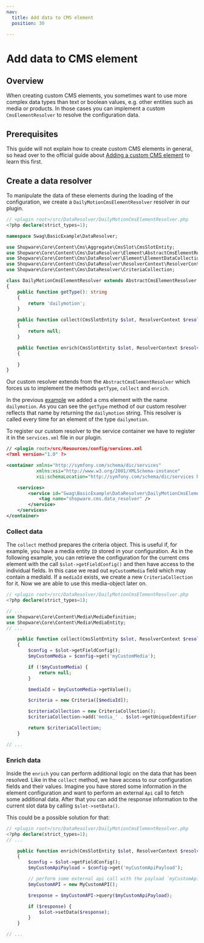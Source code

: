 ```yaml
---
nav:
  title: Add data to CMS element
  position: 30

---
```


# Add data to CMS element

## Overview

When creating custom CMS elements, you sometimes want to use more complex data types than text or boolean values, e.g. other entities such as media or products. In those cases you can implement a custom `CmsElementResolver` to resolve the configuration data.

## Prerequisites

This guide will not explain how to create custom CMS elements in general, so head over to the official guide about [Adding a custom CMS element](add-cms-element) to learn this first.

## Create a data resolver

To manipulate the data of these elements during the loading of the configuration, we create a `DailyMotionCmsElementResolver` resolver in our plugin.

```php
// <plugin root>/src/DataResolver/DailyMotionCmsElementResolver.php
<?php declare(strict_types=1);

namespace Swag\BasicExample\DataResolver;

use Shopware\Core\Content\Cms\Aggregate\CmsSlot\CmsSlotEntity;
use Shopware\Core\Content\Cms\DataResolver\Element\AbstractCmsElementResolver;
use Shopware\Core\Content\Cms\DataResolver\Element\ElementDataCollection;
use Shopware\Core\Content\Cms\DataResolver\ResolverContext\ResolverContext;
use Shopware\Core\Content\Cms\DataResolver\CriteriaCollection;

class DailyMotionCmsElementResolver extends AbstractCmsElementResolver
{
    public function getType(): string
    {
        return 'dailymotion';
    }

    public function collect(CmsSlotEntity $slot, ResolverContext $resolverContext): ?CriteriaCollection
    {
        return null;
    }

    public function enrich(CmsSlotEntity $slot, ResolverContext $resolverContext, ElementDataCollection $result): void
    {

    }
}
```

Our custom resolver extends from the `AbstractCmsElementResolver` which forces us to implement the methods `getType`, `collect` and `enrich`.

In the previous [example](add-cms-element) we added a cms element with the name `dailymotion`. As you can see the `getType` method of our custom resolver reflects that name by returning the `dailymotion` string. This resolver is called every time for an element of the type `dailymotion`.

To register our custom resolver to the service container we have to register it in the `services.xml` file in our plugin.

```xml
// <plugin root>/src/Resources/config/services.xml
<?xml version="1.0" ?>

<container xmlns="http://symfony.com/schema/dic/services"
           xmlns:xsi="http://www.w3.org/2001/XMLSchema-instance"
           xsi:schemaLocation="http://symfony.com/schema/dic/services http://symfony.com/schema/dic/services/services-1.0.xsd">

    <services>
        <service id="Swag\BasicExample\DataResolver\DailyMotionCmsElementResolver">
            <tag name="shopware.cms.data_resolver" />
        </service>
    </services>
</container>
```

### Collect data

The `collect` method prepares the criteria object. This is useful if, for example, you have a media entity `ID` stored in your configuration. As in the following example, you can retrieve the configuration for the current cms element with the call `$slot->getFieldConfig()` and then have access to the individual fields. In this case we read out `myCustomMedia` field which may contain a mediaId. If a `mediaId` exists, we create a new `CriteriaCollection` for it. Now we are able to use this media-object later on.

```php
// <plugin root>/src/DataResolver/DailyMotionCmsElementResolver.php
<?php declare(strict_types=1);

// ...
use Shopware\Core\Content\Media\MediaDefinition;
use Shopware\Core\Content\Media\MediaEntity;
// ...

    public function collect(CmsSlotEntity $slot, ResolverContext $resolverContext): ?CriteriaCollection
    {
        $config = $slot->getFieldConfig();
        $myCustomMedia = $config->get('myCustomMedia');

        if (!$myCustomMedia) {
            return null;
        }

        $mediaId = $myCustomMedia->getValue();

        $criteria = new Criteria([$mediaId]);

        $criteriaCollection = new CriteriaCollection();
        $criteriaCollection->add('media_' . $slot->getUniqueIdentifier(), MediaDefinition::class, $criteria);

        return $criteriaCollection;
    }

// ...
```

### Enrich data

Inside the `enrich` you can perform additional logic on the data that has been resolved. Like in the `collect` method, we have access to our configuration fields and their values. Imagine you have stored some information in the element configuration and want to perform an external `Api` call to fetch some additional data. After that you can add the response information to the current slot data by calling `$slot->setData()`.

This could be a possible solution for that:

```php
// <plugin root>/src/DataResolver/DailyMotionCmsElementResolver.php
<?php declare(strict_types=1);
// ...

    public function enrich(CmsSlotEntity $slot, ResolverContext $resolverContext, ElementDataCollection $result): void
    {
        $config = $slot->getFieldConfig();
        $myCustomApiPayload = $config->get('myCustomApiPayload');

        // perform some external api call with the payload `myCustomApiPayload`
        $myCustomAPI = new MyCustomAPI();

        $response = $myCustomAPI->query($myCustomApiPayload);

        if ($response) {
            $slot->setData($response);
        }
    }

// ...
```
